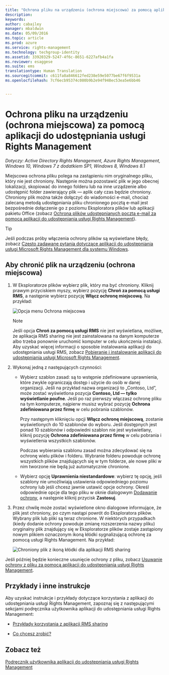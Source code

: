 ```yaml
---
title: "Ochrona pliku na urządzeniu (ochrona miejscowa) za pomocą aplikacji do udostępniania usługi Rights Management | Azure RMS"
description: 
keywords: 
author: cabailey
manager: mbaldwin
ms.date: 05/09/2016
ms.topic: article
ms.prod: azure
ms.service: rights-management
ms.technology: techgroup-identity
ms.assetid: 33920329-5247-4f6c-8651-6227afb4a1fa
ms.reviewer: esaggese
ms.suite: ems
translationtype: Human Translation
ms.sourcegitcommit: c611fa8a846612fed238e59e5077be67f6f9531a
ms.openlocfilehash: 7cf6ecb95374c080b9b2e94f948ec53ea5e6bb46


---
```


# Ochrona pliku na urządzeniu (ochrona miejscowa) za pomocą aplikacji do udostępniania usługi Rights Management

*Dotyczy: Active Directory Rights Management, Azure Rights Management, Windows 10, Windows 7 z dodatkiem SP1, Windows 8, Windows 8.1*

Miejscowa ochrona pliku polega na zastąpieniu nim oryginalnego pliku, który nie jest chroniony. Następnie można pozostawić plik w jego obecnej lokalizacji, skopiować do innego folderu lub na inne urządzenie albo udostępnić folder zawierający plik — aplik cały czas będzie chroniony. Chroniony plik można także dołączyć do wiadomości e-mail, chociaż zalecaną metodą udostępniania pliku chronionego pocztą e-mail jest bezpośrednie dołączenie go z poziomu Eksploratora plików lub aplikacji pakietu Office (zobacz [Ochrona plików udostępnianych pocztą e-mail za pomocą aplikacji do udostępniania usługi Rights Management](sharing-app-protect-by-email.md)).

> [!TIP]
> Jeśli podczas próby włączenia ochrony plików są wyświetlane błędy, zobacz [Często zadawane pytania dotyczące aplikacji do udostępniania usługi Microsoft Rights Management dla systemu Windows](http://go.microsoft.com/fwlink/?LinkId=303971).

## Aby chronić plik na urządzeniu (ochrona miejscowa)

1.  W Eksploratorze plików wybierz plik, który ma być chroniony. Kliknij prawym przyciskiem myszy, wybierz pozycję **Chroń za pomocą usługi RMS**, a następnie wybierz pozycję **Włącz ochronę miejscową**. Na przykład:

    ![Opcja menu Ochrona miejscowa](../media/ADRMS_MSRMSApp_SP_CompanyDefined.png)

    > [!NOTE]
    > Jeśli opcja **Chroń za pomocą usługi RMS** nie jest wyświetlana, możliwe, że aplikacja RMS sharing nie jest zainstalowana na danym komputerze albo trzeba ponownie uruchomić komputer w celu ukończenia instalacji. Aby uzyskać więcej informacji o sposobie instalowania aplikacji do udostępniania usługi RMS, zobacz [Pobieranie i instalowanie aplikacji do udostępniania usługi Microsoft Rights Management](install-sharing-app.md).

2.  Wykonaj jedną z następujących czynności:

    -   Wybierz szablon zasad: są to wstępnie zdefiniowane uprawnienia, które zwykle ograniczają dostęp i użycie do osób w danej organizacji. Jeśli na przykład nazwa organizacji to „Contoso, Ltd”, może zostać wyświetlona pozycja **Contoso, Ltd — tylko wyświetlanie poufne**. Jeśli po raz pierwszy włączasz ochronę pliku na tym komputerze, najpierw musisz wybrać pozycję **Ochrona zdefiniowana przez firmę** w celu pobrania szablonów.

        Przy następnym kliknięciu opcji **Włącz ochronę miejscową**, zostanie wyświetlonych do 10 szablonów do wyboru. Jeśli dostępnych jest ponad 10 szablonów i odpowiedni szablon nie jest wyświetlany, kliknij pozycję **Ochrona zdefiniowana przez firmę** w celu pobrania i wyświetlenia wszystkich szablonów.

        Podczas wybierania szablonu zasad można zdecydować się na ochronę wielu plików i folderu. Wybranie folderu powoduje ochronę wszystkich plików znajdujących się w tym folderze, ale nowe pliki w nim tworzone nie będą już automatycznie chronione.

    -   Wybierz opcję **Uprawnienia niestandardowe**: wybierz tę opcję, jeśli szablony nie umożliwiają ustawienia odpowiedniego poziomu ochrony lub jeśli chcesz jawnie ustawić opcje ochrony. Określ odpowiednie opcje dla tego pliku w oknie dialogowym [Dodawanie ochrony](sharing-app-dialog-box.md), a następnie kliknij przycisk **Zastosuj**.

3.  Przez chwilę może zostać wyświetlone okno dialogowe informujące, że plik jest chroniony, po czym nastąpi powrót do Eksploratora plików. Wybrany plik lub pliki są teraz chronione. W niektórych przypadkach (kiedy dodanie ochrony powoduje zmianę rozszerzenia nazwy pliku) oryginalny plik znajdujący się w Eksploratorze plików zostaje zastąpiony nowym plikiem oznaczonym ikoną kłódki sygnalizującą ochronę za pomocą usługi Rights Management. Na przykład:

    ![Chroniony plik z ikoną kłódki dla aplikacji RMS sharing](../media/ADRMS_MSRMSApp_Pfile.png)

Jeśli później będzie konieczne usunięcie ochrony z pliku, zobacz [Usuwanie ochrony z pliku za pomocą aplikacji do udostępniania usługi Rights Management](sharing-app-remove-protection.md).

## Przykłady i inne instrukcje
Aby uzyskać instrukcje i przykłady dotyczące korzystania z aplikacji do udostępniania usługi Rights Management, zapoznaj się z następującymi sekcjami podręcznika użytkownika aplikacji do udostępniania usługi Rights Management:

-   [Przykłady korzystania z aplikacji RMS sharing](sharing-app-user-guide.md#examples-for-using-the-rms-sharing-application)

-   [Co chcesz zrobić?](sharing-app-user-guide.md#what-do-you-want-to-do-)

## Zobacz też
[Podręcznik użytkownika aplikacji do udostępniania usługi Rights Management](sharing-app-user-guide.md)



<!--HONumber=Jun16_HO4-->


